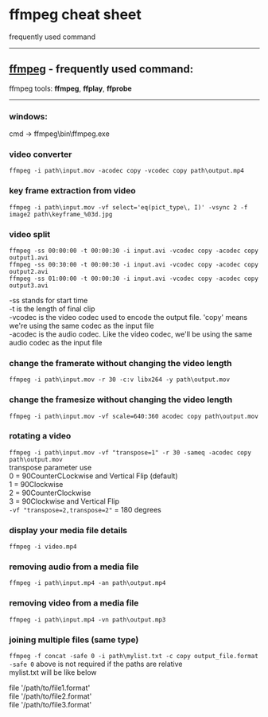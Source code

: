 # ffmpeg cheat sheet
frequently used command

***

## [ffmpeg](https://www.ffmpeg.org/)  - frequently used command:
ffmpeg tools: **ffmpeg**, **ffplay**, **ffprobe**

***

### windows: 
cmd -> ffmpeg\bin\ffmpeg.exe

### video converter
`ffmpeg -i path\input.mov -acodec copy -vcodec copy path\output.mp4`

### key frame extraction from video
`ffmpeg -i path\input.mov -vf select='eq(pict_type\, I)' -vsync 2 -f image2 path\keyframe_%03d.jpg`

### video split
`ffmpeg -ss 00:00:00 -t 00:00:30 -i input.avi -vcodec copy -acodec copy output1.avi`\
`ffmpeg -ss 00:30:00 -t 00:00:30 -i input.avi -vcodec copy -acodec copy output2.avi`\
`ffmpeg -ss 01:00:00 -t 00:00:30 -i input.avi -vcodec copy -acodec copy output3.avi`

-ss stands for start time\
-t is the length of final clip\
-vcodec is the video codec used to encode the output file. 'copy' means we're using the same codec as the input file\
-acodec is the audio codec. Like the video codec, we'll be using the same audio codec as the input file

### change the framerate without changing the video length
`ffmpeg -i path\input.mov -r 30 -c:v libx264 -y path\output.mov`

### change the framesize without changing the video length
`ffmpeg -i path\input.mov -vf scale=640:360 acodec copy path\output.mov`

### rotating a video
`ffmpeg -i path\input.mov -vf "transpose=1" -r 30 -sameq -acodec copy path\output.mov`  
transpose parameter use  
0 = 90CounterCLockwise and Vertical Flip (default)  
1 = 90Clockwise  
2 = 90CounterClockwise  
3 = 90Clockwise and Vertical Flip  
`-vf "transpose=2,transpose=2"` = 180 degrees  

### display your media file details
`ffmpeg -i video.mp4`  

### removing audio from a media file
`ffmpeg -i path\input.mp4 -an path\output.mp4`  

### removing video from a media file
`ffmpeg -i path\input.mp4 -vn path\output.mp3`  

### joining multiple files (same type) 
`ffmpeg -f concat -safe 0 -i path\mylist.txt -c copy output_file.format`  
`-safe 0` above is not required if the paths are relative  
mylist.txt will be like below  

file '/path/to/file1.format'  
file '/path/to/file2.format'  
file '/path/to/file3.format'    
